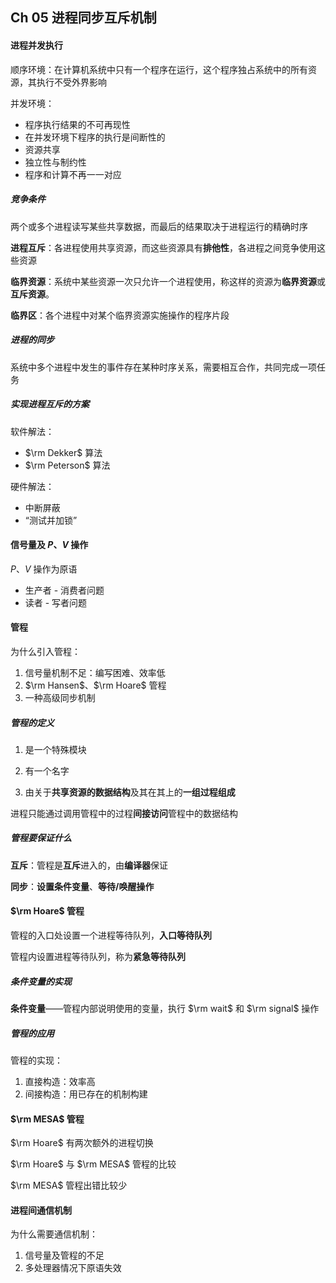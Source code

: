 ## Ch 05  进程同步互斥机制

#### 进程并发执行

顺序环境：在计算机系统中只有一个程序在运行，这个程序独占系统中的所有资源，其执行不受外界影响

并发环境：

+ 程序执行结果的不可再现性
+ 在并发环境下程序的执行是间断性的
+ 资源共享
+ 独立性与制约性
+ 程序和计算不再一一对应



##### 竞争条件

两个或多个进程读写某些共享数据，而最后的结果取决于进程运行的精确时序

**进程互斥**：各进程使用共享资源，而这些资源具有**排他性**，各进程之间竞争使用这些资源

**临界资源**：系统中某些资源一次只允许一个进程使用，称这样的资源为**临界资源**或**互斥资源**。

**临界区**：各个进程中对某个临界资源实施操作的程序片段



##### 进程的同步

系统中多个进程中发生的事件存在某种时序关系，需要相互合作，共同完成一项任务



##### 实现进程互斥的方案

软件解法：

+ $\rm Dekker$ 算法
+ $\rm Peterson$ 算法

硬件解法：

+ 中断屏蔽
+ “测试并加锁”



#### 信号量及 $P$、$V$ 操作

$P$、$V$ 操作为原语



+ 生产者 - 消费者问题
+ 读者 - 写者问题



#### 管程

为什么引入管程：

1. 信号量机制不足：编写困难、效率低
2. $\rm Hansen$、$\rm Hoare$ 管程
3. 一种高级同步机制



##### 管程的定义

1. 是一个特殊模块

2. 有一个名字
3. 由关于**共享资源的数据结构**及其在其上的**一组过程组成** 

进程只能通过调用管程中的过程**间接访问**管程中的数据结构



##### 管程要保证什么

**互斥**：管程是**互斥**进入的，由**编译器**保证

**同步**：**设置条件变量**、**等待/唤醒操作**



#### $\rm Hoare$ 管程

管程的入口处设置一个进程等待队列，**入口等待队列** 

管程内设置进程等待队列，称为**紧急等待队列** 



##### 条件变量的实现

**条件变量**——管程内部说明使用的变量，执行 $\rm wait$ 和 $\rm signal$ 操作



##### 管程的应用

管程的实现：

1. 直接构造：效率高
2. 间接构造：用已存在的机制构建



#### $\rm MESA$ 管程

$\rm Hoare$ 有两次额外的进程切换

$\rm Hoare$ 与 $\rm MESA$ 管程的比较

$\rm MESA$ 管程出错比较少



#### 进程间通信机制

为什么需要通信机制：

1. 信号量及管程的不足
2. 多处理器情况下原语失效
